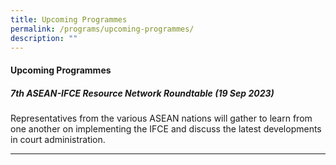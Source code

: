 ```yaml
---
title: Upcoming Programmes
permalink: /programs/upcoming-programmes/
description: ""
---
```

#### **Upcoming Programmes**

##### 7th ASEAN-IFCE Resource Network Roundtable (19 Sep 2023)

Representatives from the various ASEAN nations will gather to learn from one another on implementing the IFCE and discuss the latest developments in court administration.


---